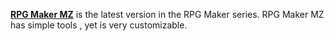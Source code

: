 [**RPG Maker MZ**](https://www.rpgmakerweb.com/products/rpg-maker-mz) is the latest version in the RPG Maker series. RPG Maker MZ has simple tools , yet is very customizable.
